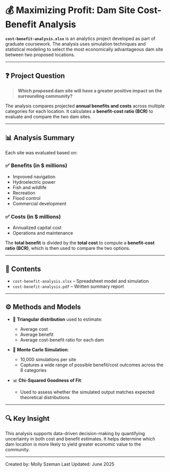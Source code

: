 # 💰 Maximizing Profit: Dam Site Cost-Benefit Analysis

**`cost-benefit-analysis.xlsx`** is an analytics project developed as part of graduate coursework. The analysis uses simulation techniques and statistical modeling to select the most economically advantageous dam site between two proposed locations.

---

## ❓ Project Question

> **Which proposed dam site will have a greater positive impact on the surrounding community?**

The analysis compares projected **annual benefits and costs** across multiple categories for each location. It calculates a **benefit-cost ratio (BCR)** to evaluate and compare the two dam sites.

---

## 📊 Analysis Summary

Each site was evaluated based on:

### ✅ Benefits (in $ millions)
- Improved navigation  
- Hydroelectric power  
- Fish and wildlife  
- Recreation  
- Flood control  
- Commercial development  

### ✅ Costs (in $ millions)
- Annualized capital cost  
- Operations and maintenance  

The **total benefit** is divided by the **total cost** to compute a **benefit-cost ratio (BCR)**, which is then used to compare the two options.

---

## 📁 Contents

- `cost-benefit-analysis.xlsx` – Spreadsheet model and simulation
- `cost-benefit-analysis.pdf` – Written summary report

---

## ⚙️ Methods and Models

- 📐 **Triangular distribution** used to estimate:
  - Average cost
  - Average benefit
  - Average cost-benefit ratio for each dam

- 🔁 **Monte Carlo Simulation**:
  - 10,000 simulations per site
  - Captures a wide range of possible benefit/cost outcomes across the 8 categories

- 📊 **Chi-Squared Goodness of Fit**:
  - Used to assess whether the simulated output matches expected theoretical distributions

---

## 🔍 Key Insight

This analysis supports data-driven decision-making by quantifying uncertainty in both cost and benefit estimates. It helps determine which dam location is more likely to yield greater economic value to the community.

---

Created by: Molly Szeman
Last Updated: June 2025